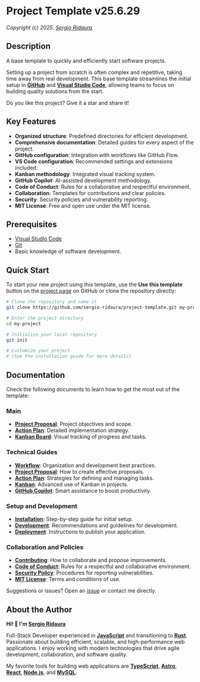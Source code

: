 # Project Template v25.6.29

_Copyright (c) 2025. [Sergio Ridaura](https://github.com/sergio-ridaura)._

## Description

A base template to quickly and efficiently start software projects.

Setting up a project from scratch is often complex and repetitive, taking time away from real development. This base template streamlines the initial setup in **[GitHub](https://github.com/)** and **[Visual Studio Code](https://code.visualstudio.com/)**, allowing teams to focus on building quality solutions from the start.

Do you like this project? Give it a star and share it!

## Key Features

- **Organized structure**: Predefined directories for efficient development.
- **Comprehensive documentation**: Detailed guides for every aspect of the project.
- **GitHub configuration**: Integration with workflows like GitHub Flow.
- **VS Code configuration**: Recommended settings and extensions included.
- **Kanban methodology**: Integrated visual tracking system.
- **GitHub Copilot**: AI-assisted development methodology.
- **Code of Conduct**: Rules for a collaborative and respectful environment.
- **Collaboration**: Templates for contributions and clear policies.
- **Security**: Security policies and vulnerability reporting.
- **MIT License**: Free and open use under the MIT license.

## Prerequisites

- [Visual Studio Code](https://code.visualstudio.com/)
- [Git](https://git-scm.com/)
- Basic knowledge of software development.

## Quick Start

To start your new project using this template, use the **Use this template** button on the [project page](https://github.com/sergio-ridaura/project-template) on GitHub or clone the repository directly:

```bash
# Clone the repository and name it
git clone https://github.com/sergio-ridaura/project-template.git my-project

# Enter the project directory
cd my-project

# Initialize your local repository
git init

# Customize your project
# (See the installation guide for more details)
```

## Documentation

Check the following documents to learn how to get the most out of the template:

### Main

- **[Project Proposal](docs/PROPOSAL.md)**: Project objectives and scope.
- **[Action Plan](docs/ACTION_PLAN.md)**: Detailed implementation strategy.
- **[Kanban Board](docs/KANBAN.md)**: Visual tracking of progress and tasks.

### Technical Guides

- **[Workflow](guides/WORKFLOW.md)**: Organization and development best practices.
- **[Project Proposal](guides/PROPOSAL.md)**: How to create effective proposals.
- **[Action Plan](guides/ACTION_PLAN.md)**: Strategies for defining and managing tasks.
- **[Kanban](guides/KANBAN.md)**: Advanced use of Kanban in projects.
- **[GitHub Copilot](guides/GITHUB_COPILOT.md)**: Smart assistance to boost productivity.

### Setup and Development

- **[Installation](docs/INSTALL.md)**: Step-by-step guide for initial setup.
- **[Development](docs/DEVELOP.md)**: Recommendations and guidelines for development.
- **[Deployment](docs/DEPLOY.md)**: Instructions to publish your application.

### Collaboration and Policies

- **[Contributing](docs/CONTRIBUTING.md)**: How to collaborate and propose improvements.
- **[Code of Conduct](docs/CODE_OF_CONDUCT.md)**: Rules for a respectful and collaborative environment.
- **[Security Policy](docs/SECURITY.md)**: Procedures for reporting vulnerabilities.
- **[MIT License](LICENSE)**: Terms and conditions of use.

Suggestions or issues? Open an [issue](../../issues) or contact me directly.

## About the Author

**Hi! 👋 I'm [Sergio Ridaura](https://github.com/sergio-ridaura)**

Full-Stack Developer experienced in **[JavaScript](https://developer.mozilla.org/docs/Web/JavaScript)** and transitioning to **[Rust](https://www.rust-lang.org/)**. Passionate about building efficient, scalable, and high-performance web applications. I enjoy working with modern technologies that drive agile development, collaboration, and software quality.

My favorite tools for building web applications are **[TypeScript](https://www.typescriptlang.org/)**, **[Astro](https://astro.build/)**, **[React](https://react.dev/)**, **[Node.js](https://nodejs.org/)**, and **[MySQL](https://www.mysql.com/)**.
